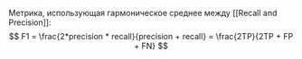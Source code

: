 Метрика, использующая гармоническое среднее между [[Recall and Precision]]:
$$
F1 = \frac{2*precision * recall}{precision + recall} = \frac{2TP}{2TP + FP + FN}
$$
